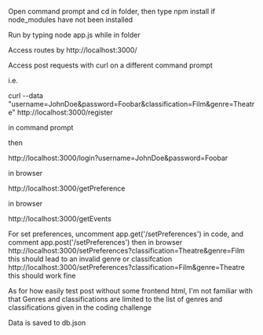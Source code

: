 Open command prompt and cd in folder, then type npm install if node_modules have not been installed

Run by typing node app.js while in folder

Access routes by http://localhost:3000/

Access post requests with curl on a different command prompt

i.e.

curl --data "username=JohnDoe&password=Foobar&classification=Film&genre=Theatre"  http://localhost:3000/register 

in command prompt

then

http://localhost:3000/login?username=JohnDoe&password=Foobar

in browser

http://localhost:3000/getPreference

in browser

http://localhost:3000/getEvents

For set preferences, uncomment app.get('/setPreferences') in code, and comment app.post('/setPreferences')
then in browser
http://localhost:3000/setPreferences?classification=Theatre&genre=Film this should lead to an invalid genre or classifcation
http://localhost:3000/setPreferences?classification=Film&genre=Theatre this should work fine

As for how easily test post without some frontend html, I'm not familiar with that
Genres and classifications are limited to the list of genres and classifications given in the coding challenge

Data is saved to db.json
